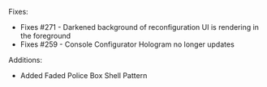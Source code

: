 Fixes:
- Fixes #271 - Darkened background of reconfiguration UI is rendering in the foreground
- Fixes #259 - Console Configurator Hologram no longer updates



Additions:
- Added Faded Police Box Shell Pattern